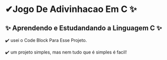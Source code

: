 # ✔Jogo  De Adivinhacao Em C ✨

## ✨ Aprendendo e Estudandando a Linguagem C ✨

✔️ usei o Code Block Para Esse Projeto.

✔️ um projeto simples, mas nem tudo que é simples é facil!
